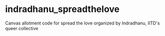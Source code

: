 # indradhanu_spreadthelove
Canvas allotment code for spread the love organized by Indradhanu, IITD's queer collective

